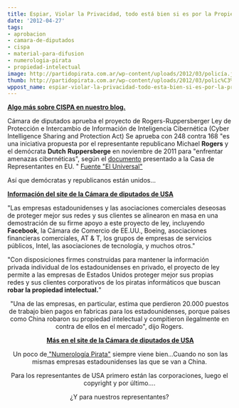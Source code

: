 ```yaml
---
title: Espiar, Violar la Privacidad, todo está bien si es por la Propiedad Intelectual!
date: '2012-04-27'
tags:
- aprobacion
- camara-de-diputados
- cispa
- material-para-difusion
- numerologia-pirata
- propiedad-intelectual
image: http://partidopirata.com.ar/wp-content/uploads/2012/03/policía.jpg
thumb: http://partidopirata.com.ar/wp-content/uploads/2012/03/polic%C3%ADa-150x150.jpg
wppost_name: espiar-violar-la-privacidad-todo-esta-bien-si-es-por-la-propiedad-intelectual
---
```


<strong><a href="http://partidopirata.com.ar/4217/ee-uu-cispa-seguridad-nacional-y-la-capacidad-de-la-agencia-de-seguridad-para-leer-tus-correos-electronicos">Algo más sobre CISPA en nuestro blog.</a></strong>

Cámara de diputados aprueba el proyecto de Rogers-Ruppersberger Ley de Protección e Intercambio de Información de Inteligencia Cibernética (Cyber Intelligence Sharing and Protection Act)
Se aprueba con 248 contra 168
"es una iniciativa propuesta por el representante republicano Michael <strong>Rogers</strong> y el demócrata <strong>Dutch</strong> <strong>Ruppersberge</strong> en noviembre de 2011 para "enfrentar amenazas cibernéticas", según el <a href="http://intelligence.house.gov/bill/cyber-intelligence-sharing-and-protection-act-2011" target="_blank">documento</a> presentado a la Casa de Representantes en EU. "
<a href="http://www.eluniversal.com.mx/articulos/70415.html" target="_blank">Fuente "El Universal"</a>

Así que demócratas y republicanos están unidos...

<strong><a href="http://intelligence.house.gov/press-release/rogers-ruppersberger-cyber-bill-passes-house" target="_blank">Información del site de la Cámara de diputados de USA</a></strong>

"Las empresas estadounidenses y las asociaciones comerciales deseosas de proteger mejor sus redes y sus clientes se alinearon en masa en una demostración de su firme apoyo a este proyecto de ley, incluyendo <strong>Facebook</strong>, la Cámara de Comercio de EE.UU., Boeing, asociaciones financieras comerciales, AT &amp; T, los grupos de empresas de servicios públicos, Intel, las asociaciones de tecnología, y muchos otros."

"Con disposiciones firmes construidas para mantener la información privada individual de los estadounidenses en privado, el proyecto de ley permite a las empresas de Estados Unidos proteger mejor sus propias redes y sus clientes corporativos de los piratas informáticos que buscan<strong> robar la propiedad intelectual.</strong>"
<p style="text-align: center;">"Una de las empresas, en particular, estima que perdieron 20.000 puestos de trabajo bien pagos en fabricas para los estadounidenses, porque países como China robaron su propiedad intelectual y compitieron ilegalmente en contra de ellos en el mercado", dijo Rogers.</p>
<p style="text-align: center;"><strong> <a href="http://intelligence.house.gov/press-release/rogers-ruppersberger-cyber-bill-passes-house" target="_blank">Más en el site de la Cámara de diputados de USA</a></strong></p>
<p style="text-align: center;"> Un poco de<a href="http://partidopirata.com.ar/tag/numerologia-pirata"> "Numerología Pirata"</a> siempre viene bien...Cuando no son las mismas empresas estadounidenses las que se van a China.</p>
<p style="text-align: center;">Para los representantes de USA primero están las corporaciones, luego el copyright y por último....</p>
<p style="text-align: center;">¿Y para nuestros representantes?</p>
